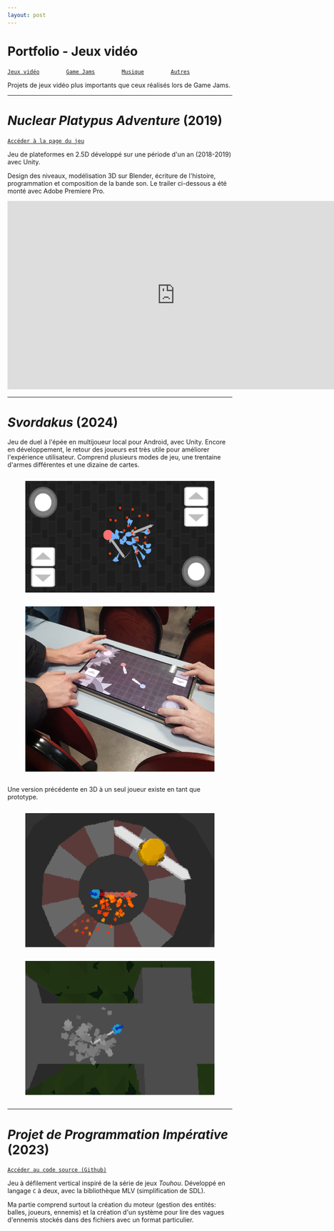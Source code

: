 ```yaml
---
layout: post
---
```


# Portfolio - Jeux vidéo

[`Jeux vidéo`](../_posts/2024-09-03-pf-jeux.html)    
[`Game Jams`](../_posts/2024-09-03-pf-jams.html)    
[`Musique`](../_posts/2024-09-03-pf-musique.html)    
[`Autres`](../_posts/2024-09-03-pf-autres.html)    

Projets de jeux vidéo plus importants que ceux réalisés lors de Game Jams.

---

# *Nuclear Platypus Adventure* (2019)

[`Accéder à la page du jeu`](https://zapdexio.itch.io/nuclear-platypus-adventure)

Jeu de plateformes en 2.5D développé sur une période d'un an (2018-2019) avec Unity.

Design des niveaux, modélisation 3D sur Blender, écriture de l'histoire, programmation et composition de la bande son. Le trailer ci-dessous a été monté avec Adobe Premiere Pro.

<iframe width="750" height="422" src="https://www.youtube.com/embed/rwln1nmNoCA?si=GCUnu9UniG4R2V7Y" title="YouTube video player" frameborder="0" allow="accelerometer; autoplay; clipboard-write; encrypted-media; gyroscope; picture-in-picture; web-share" allowfullscreen></iframe>

---

# *Svordakus* (2024)

Jeu de duel à l'épée en multijoueur local pour Android, avec Unity. Encore en développement, le retour des joueurs est très utile pour améliorer l'expérience utilisateur. Comprend plusieurs modes de jeu, une trentaine d'armes différentes et une dizaine de cartes.

<figure style="display: inline-block">
<img src="../assets/img/pf/sv_5.PNG" height=250px>
</figure>
<figure style="display: inline-block">
<img src="../assets/img/pf/sv_1.PNG" height=370px>
</figure>

Une version précédente en 3D à un seul joueur existe en tant que prototype.

<figure style="display: inline-block">
<img src="../assets/img/pf/sv_2.PNG" height=300px>
</figure>
<figure style="display: inline-block">
<img src="../assets/img/pf/sv_3.PNG" height=300px>
</figure>

---

# *Projet de Programmation Impérative* (2023)

[`Accéder au code source (Github)`](https://github.com/aedorian/proget)

Jeu à défilement vertical inspiré de la série de jeux *Touhou*. Développé en langage `C` à deux, avec la bibliothèque MLV (simplification de SDL).

Ma partie comprend surtout la création du moteur (gestion des entités: balles, joueurs, ennemis) et la création d'un système pour lire des vagues d'ennemis stockés dans des fichiers avec un format particulier.